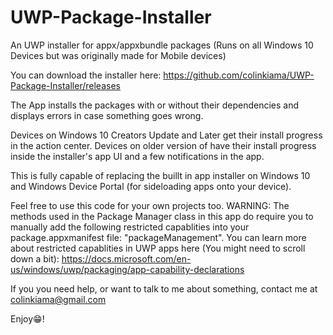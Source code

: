 # UWP-Package-Installer
An UWP installer for appx/appxbundle packages (Runs on all Windows 10 Devices but was originally made for Mobile devices)

You can download the installer here: https://github.com/colinkiama/UWP-Package-Installer/releases

The App installs the packages with or without their dependencies and displays errors in case something goes wrong.

Devices on Windows 10 Creators Update and Later get their install progress in the action center. Devices on older version of have their install progress inside the installer's app UI and a few notifications in the app.

This is fully capable of replacing the buillt in app installer on Windows 10 and Windows Device Portal (for sideloading apps onto your device).

Feel free to use this code for your own projects too. WARNING: The methods used in the Package Manager class in this app do require you to manually add the following restricted capablities into your package.appxmanifest file: "packageManagement". You can learn more about restricted capablities in UWP apps here (You might need to scroll down a bit): https://docs.microsoft.com/en-us/windows/uwp/packaging/app-capability-declarations

If you you need help, or want to talk to me about something, contact me at colinkiama@gmail.com

Enjoy😁!

